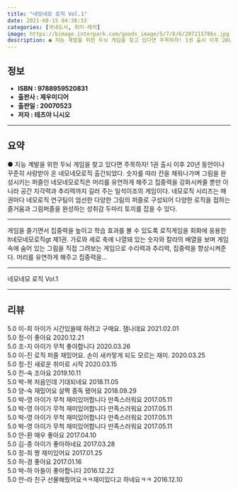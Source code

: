 ```yaml
---
title: "네모네모 로직 Vol.1"
date: 2021-08-15 04:38:33
categories: [국내도서, 취미-레저]
image: https://bimage.interpark.com/goods_image/5/7/8/6/207215786s.jpg
description: ● 지능 계발을 위한 두뇌 게임을 찾고 있다면 주목하자! 1권 출시 이후 20년 동안이나 꾸준히 사랑받아 온 네모네모로직 출간되었다. 숫자를 따라 칸을 채워나가며 그림을 완성시키는 퍼즐인 네모네모로직은 머리를 유연하게 해주고 집중력을 강화시켜줄 뿐만 아니라 공간 지각력과 추리력까지 길
---
```


## **정보**

- **ISBN : 9788959520831**
- **출판사 : 제우미디어**
- **출판일 : 20070523**
- **저자 : 테츠야 니시오**

------



## **요약**

●  지능 계발을 위한 두뇌 게임을 찾고 있다면 주목하자! 1권 출시 이후 20년 동안이나 꾸준히 사랑받아 온 네모네모로직 출간되었다. 숫자를 따라 칸을 채워나가며 그림을 완성시키는 퍼즐인 네모네모로직은 머리를 유연하게 해주고 집중력을 강화시켜줄 뿐만 아니라 공간 지각력과 추리력까지 길러 주는 일석이조의 게임이다. 네모로직 시리즈는 매권마다 네모로직 연구팀이 엄선한 다양한 그림의 퍼즐로 구성되어 다양한 로직을 접하는 즐거움과 그림퍼즐을 완성하는 성취감 두마리 토끼를 잡을 수 있다.

------

게임을 즐기면서 집중력을 높이고 학습 효과를 볼 수 있도록 로직게임을 회화에 응용한 lt네모네모로직gt 제1권. 가로와 세로 축에 나열돼 있는 숫자와 칼라의 배열을 보며 게임 속에 숨어 있는 그림을 직접 그려보는 게임으로 수리력과 추리력, 집중력을 향상시켜준다. 머리를 유연하게 해주고 집중력을... 

------


네모네모 로직 Vol.1 

------


## **리뷰** 

5.0 이-희 아이가 시간있을때 하려고 구매요. 잼나데요 2021.02.01 <br/>5.0 정-이 좋아요 2020.12.21 <br/>5.0 조-지 아이가 무척 좋아합니다 2020.03.26 <br/>5.0 이-진 로직 퍼즐 재밌어요. 손이 새카맣게 되도 모르는 재미. 2020.03.25 <br/>5.0 정-진 새로운 취미로 시작 2020.03.15 <br/>5.0 전-숙 조아요 2019.10.11 <br/>5.0 박-복 처음인데 기대되네요 2018.11.05 <br/>5.0 양-숙 재밌어요 살짝 중독 됐어요 2018.09.29 <br/>5.0 박-영 아이가 무척 재미있어합니다
만족스러워요 2017.05.11 <br/>5.0 박-영 아이가 무척 재미있어합니다
만족스러워요 2017.05.11 <br/>5.0 박-영 아이가 무척 재미있어합니다
만족스러워요 2017.05.11 <br/>5.0 박-영 아이가 무척 재미있어합니다
만족스러워요 2017.05.11 <br/>5.0 안-환 매우 좋아요 2017.04.10 <br/>5.0 김-종 아이가 좋아하네요 2017.03.28 <br/>5.0 정-희 짱 재미있어요 2017.01.25 <br/>5.0 허-경 좋아요 2017.01.16 <br/>5.0 박-하 아들이 좋아합니다  2016.12.22 <br/>5.0 안-라 친구 선물해줬어요ㅋㅋ재미있다고 하네요ㅋㅋ 2016.12.10 <br/>